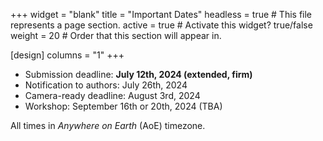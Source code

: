 +++
widget = "blank" 
title = "Important Dates"
headless = true  # This file represents a page section.
active = true  # Activate this widget? true/false
weight = 20  # Order that this section will appear in.

[design]
columns = "1"
+++


- Submission deadline: **July 12th, 2024 (extended, firm)** 
- Notification to authors: July 26th, 2024
- Camera-ready deadline: August 3rd, 2024 
- Workshop: September 16th or 20th, 2024 (TBA)

All times in *Anywhere on Earth* (AoE) timezone.


